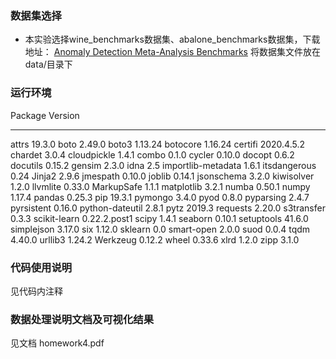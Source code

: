 
### 数据集选择
* 本实验选择wine_benchmarks数据集、abalone_benchmarks数据集，下载地址：
  [Anomaly Detection Meta-Analysis Benchmarks](https://ir.library.oregonstate.edu/concern/datasets/47429f155?locale=en)
  将数据集文件放在data/目录下

### 运行环境
Package            Version
------------------ ------------
attrs              19.3.0
boto               2.49.0
boto3              1.13.24
botocore           1.16.24
certifi            2020.4.5.2
chardet            3.0.4
cloudpickle        1.4.1
combo              0.1.0
cycler             0.10.0
docopt             0.6.2
docutils           0.15.2
gensim             2.3.0
idna               2.5
importlib-metadata 1.6.1
itsdangerous       0.24
Jinja2             2.9.6
jmespath           0.10.0
joblib             0.14.1
jsonschema         3.2.0
kiwisolver         1.2.0
llvmlite           0.33.0
MarkupSafe         1.1.1
matplotlib         3.2.1
numba              0.50.1
numpy              1.17.4
pandas             0.25.3
pip                19.3.1
pymongo            3.4.0
pyod               0.8.0
pyparsing          2.4.7
pyrsistent         0.16.0
python-dateutil    2.8.1
pytz               2019.3
requests           2.20.0
s3transfer         0.3.3
scikit-learn       0.22.2.post1
scipy              1.4.1
seaborn            0.10.1
setuptools         41.6.0
simplejson         3.17.0
six                1.12.0
sklearn            0.0
smart-open         2.0.0
suod               0.0.4
tqdm               4.40.0
urllib3            1.24.2
Werkzeug           0.12.2
wheel              0.33.6
xlrd               1.2.0
zipp               3.1.0

### 代码使用说明
见代码内注释

### 数据处理说明文档及可视化结果
见文档 homework4.pdf 

